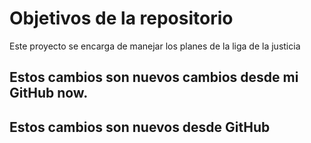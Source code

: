# Objetivos de la repositorio

Este proyecto se encarga de manejar los planes de la liga de la justicia

## Estos cambios son nuevos cambios desde mi GitHub now.

## Estos cambios son nuevos desde GitHub
